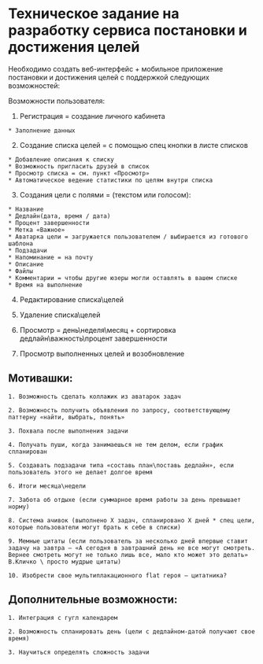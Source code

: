 # Техническое задание на разработку сервиса постановки и достижения целей
Необходимо создать веб-интерфейс + мобильное приложение постановки и достижения целей с поддержкой следующих возможностей:

Возможности пользователя:

  1. Регистрация = создание личного кабинета

    * Заполнение данных
    
  2. Создание списка целей = с помощью спец кнопки в листе списков

    * Добавление описания к списку
    * Возможность пригласить друзей в список
    * Просмотр списка = см. пункт «Просмотр»
    * Автоматическое ведение статистики по целям внутри списка
    
  3. Создания цели с полями = (текстом или голосом):

    * Название
    * Дедлайн(дата, время / дата)
    * Процент завершенности
    * Метка «Важное» 
    * Аватарка цели = загружается пользователем / выбирается из готового шаблона 
    * Подзадачи
    * Напоминание = на почту
    * Описание
    * Файлы
    * Комментарии = чтобы другие юзеры могли оставлять в вашем списке
    * Время на выполнение
    
  4. Редактирование списка\целей
  5. Удаление списка\целей 

  6. Просмотр = день\неделя\месяц + сортировка дедлайн\важность\процент завершенности

  7. Просмотр выполненных целей и возобновление
## Мотивашки: 
    1. Возможность сделать коллажик из аватарок задач
    
    2. Возможность получить объявления по запросу, соответствующему паттерну «найти, выбрать, понять»
    
    3. Похвала после выполнения задачи
    
    4. Получать пуши, когда занимаешься не тем делом, если график спланирован
    
    5. Создавать подзадачи типа «составь план\поставь дедлайн», если пользователь этого не делает долгое время
    
    6. Итоги месяца\недели
    
    7. Забота об отдыхе (если суммарное время работы за день превышает норму)
    
    8. Система ачивок (выполнено X задач, спланировано X дней * спец цели, которые пользователи могут брать к себе в списки)
    
    9. Мемные цитаты (если пользователь за несколько дней впервые ставит задачу на завтра – «А сегодня в завтрашний день не все могут смотреть. Вернее смотреть могут не только лишь все, мало кто может это делать» В.Кличко \ просто мудрые цитаты)
    
    10. Изобрести свое мультиплакационного flat героя – цитатника?
## Дополнительные возможности:
    1. Интеграция с гугл календарем
    
    2. Возможность спланировать день (цели с дедлайном-датой получают свое время)
    
    3. Научиться определять сложность задачи
    
 
